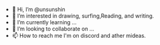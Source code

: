 - 👋 Hi, I’m @unsunshin
- 👀 I’m interested in drawing, surfing,Reading, and writing.
- 🌱 I’m currently learning ...
- 💞️ I’m looking to collaborate on ...
- 📫 How to reach me I'm on discord and ather mideas.

<!---
unsunshin/unsunshin is a ✨ special ✨ repository because its `README.md` (this file) appears on your GitHub profile.
You can click the Preview link to take a look at your changes.
--->
